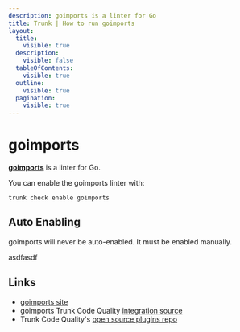 ```yaml
---
description: goimports is a linter for Go
title: Trunk | How to run goimports
layout:
  title:
    visible: true
  description:
    visible: false
  tableOfContents:
    visible: true
  outline:
    visible: true
  pagination:
    visible: true
---
```


# goimports

[**goimports**](https://pkg.go.dev/golang.org/x/tools/cmd/goimports) is a linter for Go.

You can enable the goimports linter with:

```shell
trunk check enable goimports
```

## Auto Enabling

goimports will never be auto-enabled. It must be enabled manually.






asdfasdf



## Links

- [goimports site](https://pkg.go.dev/golang.org/x/tools/cmd/goimports)
- goimports Trunk Code Quality [integration source](https://github.com/trunk-io/plugins/tree/main/linters/goimports)
- Trunk Code Quality's [open source plugins repo](https://github.com/trunk-io/plugins/tree/main)
